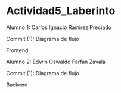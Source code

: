 # Actividad5_Laberinto

Alumno 1: Carlos Ignacio Ramirez Preciado 

Commit (1): Diagrama de flujo

Frontend 


Alumno 2: Edwin Oswaldo Farfan Zavala

Commit (1): Diagrama de flujo

Backend
